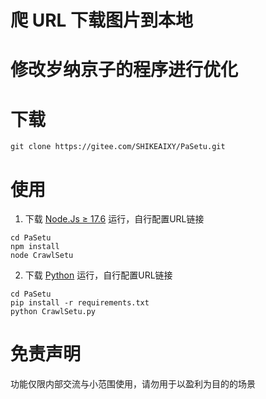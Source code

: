 # 爬 URL 下载图片到本地

# 修改岁纳京子的程序进行优化

# 下载 

```
git clone https://gitee.com/SHIKEAIXY/PaSetu.git
```

# 使用

1. 下载 [Node.Js ≥ 17.6](https://nodejs.cn) 运行，自行配置URL链接

```
cd PaSetu
npm install
node CrawlSetu
```

2. 下载 [Python](https://python.org) 运行，自行配置URL链接

```
cd PaSetu
pip install -r requirements.txt
python CrawlSetu.py
```

# 免责声明

功能仅限内部交流与小范围使用，请勿用于以盈利为目的的场景